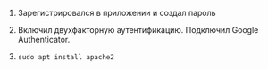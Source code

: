 1. Зарегистрировался в приложении и создал пароль

2. Включил двухфакторную аутентификацию. Подключил Google Authenticator. 


3. `sudo apt install apache2`